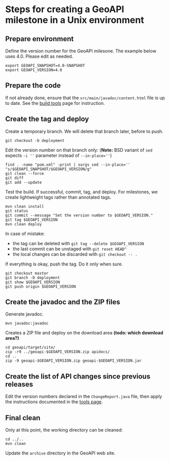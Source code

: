 # Steps for creating a GeoAPI milestone in a Unix environment


## Prepare environment
Define the version number for the GeoAPI milesone.
The example below uses 4.0. Please edit as needed.

```shell
export GEOAPI_SNAPSHOT=4.0-SNAPSHOT
export GEOAPI_VERSION=4.0
```


## Prepare the code
If not already done, ensure that the `src/main/javadoc/content.html` file is up to date.
See the [build tools](../tools/README.md) page for instruction.



## Create the tag and deploy
Create a temporary branch. We will delete that branch later, before to push.

```shell
git checkout -b deployment
```

Edit the version number on that branch only:
(**Note:** BSD variant of `sed` expects `-i ''` parameter instead of `--in-place=''`)

```shell
find . -name "pom.xml" -print | xargs sed --in-place='' "s/$GEOAPI_SNAPSHOT/$GEOAPI_VERSION/g"
git clean --force
git diff
git add --update
```


Test the build. If successful, commit, tag, and deploy.
For milestones, we create lightweight tags rather than annotated tags.

```shell
mvn clean install
git status
git commit --message "Set the version number to $GEOAPI_VERSION."
git tag $GEOAPI_VERSION
mvn clean deploy
```

In case of mistake:

* the tag can be deleted with `git tag --delete $GEOAPI_VERSION`
* the last commit can be unstaged with `git reset HEAD^`
* the local changes can be discarded with `git checkout -- .`

If everything is okay, push the tag. Do it only when sure.

```shell
git checkout master
git branch -D deployment
git show $GEOAPI_VERSION
git push origin $GEOAPI_VERSION
```


## Create the javadoc and the ZIP files
Generate javadoc.

```shell
mvn javadoc:javadoc
```

Creates a ZIP file and deploy on the download area
**(todo: which download area?)**

```shell
cd geoapi/target/site/
zip -r9 ../geoapi-$GEOAPI_VERSION.zip apidocs/
cd ..
zip -9 geoapi-$GEOAPI_VERSION.zip geoapi-$GEOAPI_VERSION.jar
```


## Create the list of API changes since previous releases
Edit the version numbers declared in the `ChangeReport.java` file,
then apply the instructions documented in the [tools page](../tools/README.md).


## Final clean
Only at this point, the working directory can be cleaned:

```shell
cd ../..
mvn clean
```

Update the `archive` directory in the GeoAPI web site.
